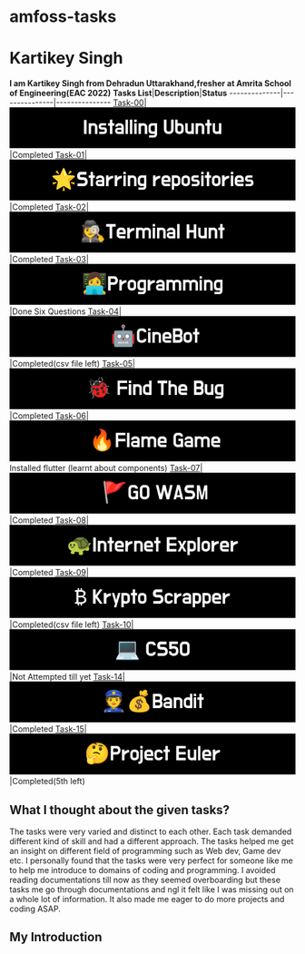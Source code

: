# amfoss-tasks
# Kartikey Singh
**I am Kartikey Singh from Dehradun Uttarakhand,fresher at Amrita School of Engineering(EAC 2022)**
**Tasks List**|**Description**|**Status**
--------------|---------------|---------------
[Task-00](https://github.com/QuantuM410/amfoss-tasks/tree/main/task-00)|![](images/Installing_Ubuntu.png)|Completed
[Task-01](https://github.com/QuantuM410/amfoss-tasks/tree/main/task-01)|![](images/staring)|Completed
[Task-02](https://github.com/QuantuM410/amfoss-tasks/tree/main/task-02)|![](images/terminalhunt)|Completed
[Task-03](https://github.com/QuantuM410/amfoss-tasks/tree/main/task-03)|![](images/programming)|Done Six Questions
[Task-04](https://github.com/QuantuM410/amfoss-tasks/tree/main/task-04)|![](images/cinebot)|Completed(csv file left)
[Task-05](https://github.com/QuantuM410/amfoss-tasks/tree/main/task-05)|![](images/findthebug)|Completed
[Task-06](https://github.com/QuantuM410/amfoss-tasks/tree/main/task-06)|![](images/flamegame)Installed flutter (learnt about components)
[Task-07](https://github.com/QuantuM410/amfoss-tasks/tree/main/task-07)|![](images/gowasm)|Completed
[Task-08](https://github.com/QuantuM410/amfoss-tasks/tree/main/task-08)|![](images/internetexplorer)|Completed
[Task-09](https://github.com/QuantuM410/amfoss-tasks/tree/main/task-09)|![](images/krpto)|Completed(csv file left)
[Task-10](https://github.com/QuantuM410/amfoss-tasks/tree/main/task-10)|![](images/cs50)|Not Attempted till yet
[Task-14](https://github.com/QuantuM410/amfoss-tasks/tree/main/task-14)|![](images/bandit)|Completed
[Task-15](https://github.com/QuantuM410/amfoss-tasks/tree/main/task-15)|![](images/euler)|Completed(5th left)
## What I thought about the given tasks?
The tasks were very varied and distinct to each other. Each task demanded different kind of skill and had a different approach. The tasks helped me get an insight on different field of programming such as Web dev, Game dev etc. I personally found that the tasks were very perfect for someone like me to help me introduce to domains of coding and programming. I avoided reading documentations till now as they seemed overboarding but these tasks me go through documentations and ngl it felt like I was missing out on a whole lot of information. It also made me eager to do more projects and coding ASAP.


## My Introduction
